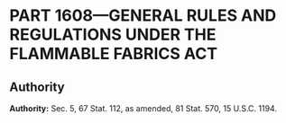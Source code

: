 # PART 1608—GENERAL RULES AND REGULATIONS UNDER THE FLAMMABLE FABRICS ACT


## Authority

**Authority:** Sec. 5, 67 Stat. 112, as amended, 81 Stat. 570, 15 U.S.C. 1194.


